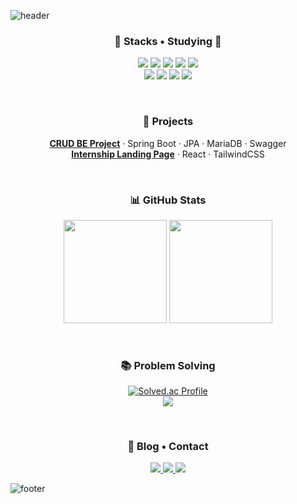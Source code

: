 <!-- 헤더 물결 -->
![header](https://capsule-render.vercel.app/api?type=waving&color=gradient&height=180&section=header&text=Yanghewon&fontSize=42&fontAlign=50&fontAlignY=32)

<!-- 섹션: Stacks • Studying -->
<h3 align="center">🔧 Stacks • Studying 🔧</h3>

<p align="center">
  <!-- Frontend -->
  <img src="https://img.shields.io/badge/React-61DAFB?logo=react&logoColor=000" />
  <img src="https://img.shields.io/badge/TailwindCSS-06B6D4?logo=tailwindcss&logoColor=fff" />
  <img src="https://img.shields.io/badge/JavaScript-F7DF1E?logo=javascript&logoColor=000" />
  <img src="https://img.shields.io/badge/HTML5-E34F26?logo=html5&logoColor=fff" />
  <img src="https://img.shields.io/badge/CSS3-1572B6?logo=css3&logoColor=fff" />
  <br/>
  <!-- Backend -->
  <img src="https://img.shields.io/badge/Spring%20Boot-6DB33F?logo=springboot&logoColor=fff" />
  <img src="https://img.shields.io/badge/Spring%20Data%20JPA-6DB33F?logo=spring&logoColor=fff" />
  <img src="https://img.shields.io/badge/MariaDB-003545?logo=mariadb&logoColor=fff" />
  <img src="https://img.shields.io/badge/Swagger-85EA2D?logo=swagger&logoColor=000" />
</p>

<br/>

<!-- 섹션: Projects -->
<h3 align="center">📂 Projects</h3>

<p align="center">
  <a href="https://github.com/kymokim/OAuth_Forum"><b>CRUD BE Project</b></a> ·
  Spring Boot · JPA · MariaDB · Swagger
  <br/>
  <a href="https://github.com/aidenjangkkj/Meta.git"><b>Internship Landing Page</b></a> ·
  React · TailwindCSS
</p>

<br/>

<!-- 섹션: GitHub Stats (언어/활동 랭킹 카드) -->
<h3 align="center">📊 GitHub Stats</h3>

<p align="center">
  <img height="165" src="https://github-readme-stats.vercel.app/api?username=Yanghewon&show_icons=true&hide_title=true&hide_border=true" />
  <img height="165" src="https://github-readme-stats.vercel.app/api/top-langs/?username=Yanghewon&layout=compact&hide_border=true" />
</p>

<br/>

<!-- 섹션: Problem Solving -->
<h3 align="center">📚 Problem Solving</h3>

<p align="center">
  <!-- solved.ac 티어 카드 -->
  <a href="https://solved.ac/profile/gjskdud0000">
    <img src="http://mazassumnida.wtf/api/v2/generate_badge?boj=gjskdud0000" alt="Solved.ac Profile"/>
  </a>
  <br/>
  <!-- 백준 히트맵 -->
  <img src="https://mazandi.herokuapp.com/api?handle=gjskdud0000&theme=warm"/>
</p>

<br/>

<!-- 섹션: Blog • Contact -->
<h3 align="center">🔗 Blog • Contact</h3>

<p align="center">
  <a href="https://god-newbie.tistory.com/manage">
    <img src="https://img.shields.io/badge/Tistory-Blog-000000?logo=tistory&logoColor=white"/>
  </a>
  <a href="mailto:hewon8883@naver.com">
    <img src="https://img.shields.io/badge/Naver%20Mail-hewon8883@naver.com-03C75A?logo=naver&logoColor=white"/>
  </a>
  <a href="https://github.com/Yanghewon">
    <img src="https://img.shields.io/badge/GitHub-Yanghewon-181717?logo=github&logoColor=white"/>
  </a>
</p>

<!-- 푸터 물결 -->
![footer](https://capsule-render.vercel.app/api?type=waving&color=gradient&height=120&section=footer)
